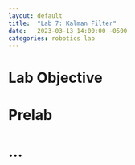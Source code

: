 ```yaml
---
layout: default
title:  "Lab 7: Kalman Filter"
date:   2023-03-13 14:00:00 -0500
categories: robotics lab
---
```

# Lab Objective

# Prelab

# ...